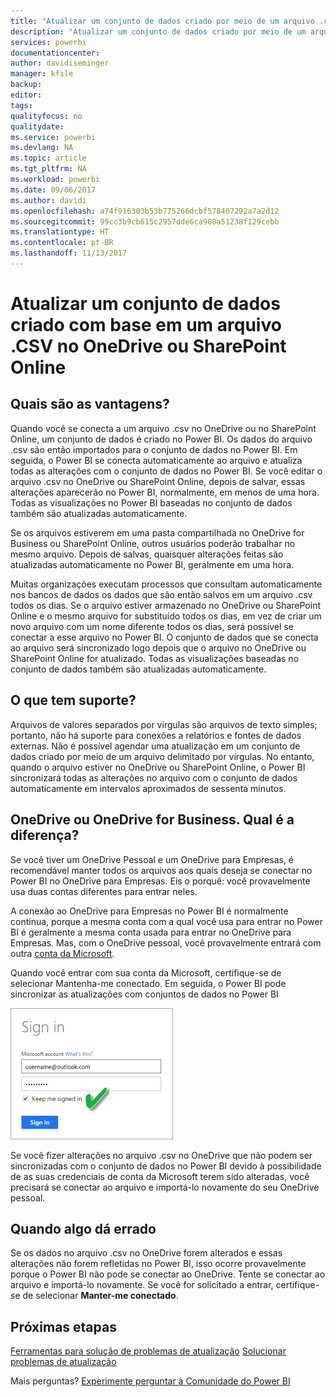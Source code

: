 ```yaml
---
title: "Atualizar um conjunto de dados criado por meio de um arquivo .csv (valor separado por vírgulas) no OneDrive"
description: "Atualizar um conjunto de dados criado por meio de um arquivo .csv (valor separado por vírgulas) no OneDrive"
services: powerbi
documentationcenter: 
author: davidiseminger
manager: kfile
backup: 
editor: 
tags: 
qualityfocus: no
qualitydate: 
ms.service: powerbi
ms.devlang: NA
ms.topic: article
ms.tgt_pltfrm: NA
ms.workload: powerbi
ms.date: 09/06/2017
ms.author: davidi
ms.openlocfilehash: a74f916303b53b775266dcbf578407292a7a2d12
ms.sourcegitcommit: 99cc3b9cb615c2957dde6ca908a51238f129cebb
ms.translationtype: HT
ms.contentlocale: pt-BR
ms.lasthandoff: 11/13/2017
---
```

# <a name="refresh-a-dataset-created-from-a-csv-file-on-onedrive-or-sharepoint-online"></a>Atualizar um conjunto de dados criado com base em um arquivo .CSV no OneDrive ou SharePoint Online
## <a name="what-are-the-advantages"></a>Quais são as vantagens?
Quando você se conecta a um arquivo .csv no OneDrive ou no SharePoint Online, um conjunto de dados é criado no Power BI. Os dados do arquivo .csv são então importados para o conjunto de dados no Power BI. Em seguida, o Power BI se conecta automaticamente ao arquivo e atualiza todas as alterações com o conjunto de dados no Power BI. Se você editar o arquivo .csv no OneDrive ou SharePoint Online, depois de salvar, essas alterações aparecerão no Power BI, normalmente, em menos de uma hora. Todas as visualizações no Power BI baseadas no conjunto de dados também são atualizadas automaticamente.

Se os arquivos estiverem em uma pasta compartilhada no OneDrive for Business ou SharePoint Online, outros usuários poderão trabalhar no mesmo arquivo. Depois de salvas, quaisquer alterações feitas são atualizadas automaticamente no Power BI, geralmente em uma hora.

Muitas organizações executam processos que consultam automaticamente nos bancos de dados os dados que são então salvos em um arquivo .csv todos os dias. Se o arquivo estiver armazenado no OneDrive ou SharePoint Online e o mesmo arquivo for substituído todos os dias, em vez de criar um novo arquivo com um nome diferente todos os dias, será possível se conectar a esse arquivo no Power BI. O conjunto de dados que se conecta ao arquivo será sincronizado logo depois que o arquivo no OneDrive ou SharePoint Online for atualizado. Todas as visualizações baseadas no conjunto de dados também são atualizadas automaticamente.

## <a name="whats-supported"></a>O que tem suporte?
Arquivos de valores separados por vírgulas são arquivos de texto simples; portanto, não há suporte para conexões a relatórios e fontes de dados externas. Não é possível agendar uma atualização em um conjunto de dados criado por meio de um arquivo delimitado por vírgulas. No entanto, quando o arquivo estiver no OneDrive ou SharePoint Online, o Power BI sincronizará todas as alterações no arquivo com o conjunto de dados automaticamente em intervalos aproximados de sessenta minutos.

## <a name="onedrive-or-onedrive-for-business-whats-the-difference"></a>OneDrive ou OneDrive for Business. Qual é a diferença?
Se você tiver um OneDrive Pessoal e um OneDrive para Empresas, é recomendável manter todos os arquivos aos quais deseja se conectar no Power BI no OneDrive para Empresas. Eis o porquê: você provavelmente usa duas contas diferentes para entrar neles.

A conexão ao OneDrive para Empresas no Power BI é normalmente contínua, porque a mesma conta com a qual você usa para entrar no Power BI é geralmente a mesma conta usada para entrar no OneDrive para Empresas. Mas, com o OneDrive pessoal, você provavelmente entrará com outra [conta da Microsoft](http://www.microsoft.com/account/default.aspx).

Quando você entrar com sua conta da Microsoft, certifique-se de selecionar Mantenha-me conectado. Em seguida, o Power BI pode sincronizar as atualizações com conjuntos de dados no Power BI

![](media/refresh-csv-file-onedrive/refresh_signin_keepmesignedin.png)

Se você fizer alterações no arquivo .csv no OneDrive que não podem ser sincronizadas com o conjunto de dados no Power BI devido à possibilidade de as suas credenciais de conta da Microsoft terem sido alteradas, você precisará se conectar ao arquivo e importá-lo novamente do seu OneDrive pessoal.

## <a name="when-things-go-wrong"></a>Quando algo dá errado
Se os dados no arquivo .csv no OneDrive forem alterados e essas alterações não forem refletidas no Power BI, isso ocorre provavelmente porque o Power BI não pode se conectar ao OneDrive. Tente se conectar ao arquivo e importá-lo novamente. Se você for solicitado a entrar, certifique-se de selecionar **Manter-me conectado**.

## <a name="next-steps"></a>Próximas etapas
[Ferramentas para solução de problemas de atualização](service-gateway-onprem-tshoot.md)
[Solucionar problemas de atualização](refresh-troubleshooting-refresh-scenarios.md)

Mais perguntas? [Experimente perguntar à Comunidade do Power BI](https://community.powerbi.com/)

